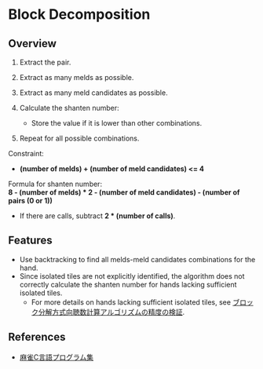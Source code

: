 # Block Decomposition

## Overview

1. Extract the pair.
2. Extract as many melds as possible.
3. Extract as many meld candidates as possible.
4. Calculate the shanten number:

    - Store the value if it is lower than other combinations.

5. Repeat for all possible combinations.

Constraint:

- **(number of melds) + (number of meld candidates) <= 4**

Formula for shanten number:  
**8 - (number of melds) * 2 - (number of meld candidates) - (number of pairs (0 or 1))**

- If there are calls, subtract **2 * (number of calls)**.

## Features

- Use backtracking to find all melds-meld candidates combinations for the hand.
- Since isolated tiles are not explicitly identified, the algorithm does not correctly calculate the shanten number for hands lacking sufficient isolated tiles.
  - For more details on hands lacking sufficient isolated tiles, see [ブロック分解方式向聴数計算アルゴリズムの精度の検証](https://zenn.dev/tomohxx/articles/aecace4e3a3bc1).

## References

- [麻雀C言語プログラム集](https://web.archive.org/web/20190616213620/http://cmj3.web.fc2.com/)
